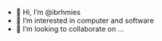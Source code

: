 - 👋 Hi, I’m @ibrhmies
- 👀 I’m interested in computer and software
- 💞️ I’m looking to collaborate on ...

<!---
ibrhmies/ibrhmies is a ✨ special ✨ repository because its `README.md` (this file) appears on your GitHub profile.
You can click the Preview link to take a look at your changes.
--->
